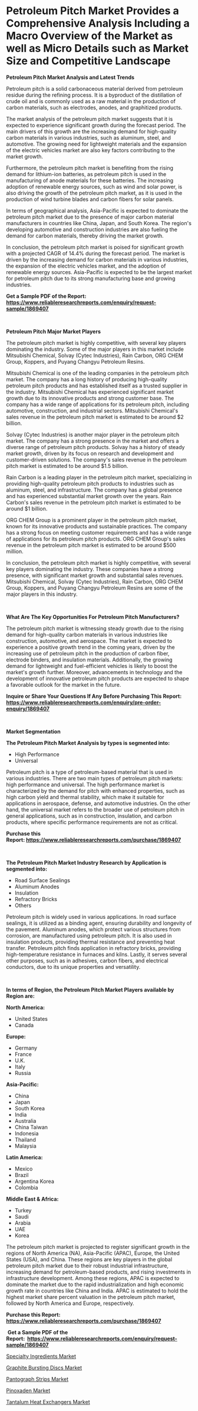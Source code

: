 <p><h1>Petroleum Pitch Market Provides a Comprehensive Analysis Including a Macro Overview of the Market as well as Micro Details such as Market Size and Competitive Landscape</h1></p><p><strong>Petroleum Pitch Market Analysis and Latest Trends</strong></p>
<p><p>Petroleum pitch is a solid carbonaceous material derived from petroleum residue during the refining process. It is a byproduct of the distillation of crude oil and is commonly used as a raw material in the production of carbon materials, such as electrodes, anodes, and graphitized products.</p><p>The market analysis of the petroleum pitch market suggests that it is expected to experience significant growth during the forecast period. The main drivers of this growth are the increasing demand for high-quality carbon materials in various industries, such as aluminum, steel, and automotive. The growing need for lightweight materials and the expansion of the electric vehicles market are also key factors contributing to the market growth.</p><p>Furthermore, the petroleum pitch market is benefiting from the rising demand for lithium-ion batteries, as petroleum pitch is used in the manufacturing of anode materials for these batteries. The increasing adoption of renewable energy sources, such as wind and solar power, is also driving the growth of the petroleum pitch market, as it is used in the production of wind turbine blades and carbon fibers for solar panels.</p><p>In terms of geographical analysis, Asia-Pacific is expected to dominate the petroleum pitch market due to the presence of major carbon material manufacturers in countries like China, Japan, and South Korea. The region's developing automotive and construction industries are also fueling the demand for carbon materials, thereby driving the market growth.</p><p>In conclusion, the petroleum pitch market is poised for significant growth with a projected CAGR of 14.4% during the forecast period. The market is driven by the increasing demand for carbon materials in various industries, the expansion of the electric vehicles market, and the adoption of renewable energy sources. Asia-Pacific is expected to be the largest market for petroleum pitch due to its strong manufacturing base and growing industries.</p></p>
<p><strong>Get a Sample PDF of the Report:&nbsp; <a href="https://www.reliableresearchreports.com/enquiry/request-sample/1869407">https://www.reliableresearchreports.com/enquiry/request-sample/1869407</a></strong></p>
<p>&nbsp;</p>
<p><strong>Petroleum Pitch Major Market Players</strong></p>
<p><p>The petroleum pitch market is highly competitive, with several key players dominating the industry. Some of the major players in this market include Mitsubishi Chemical, Solvay (Cytec Industries), Rain Carbon, ORG CHEM Group, Koppers, and Puyang Changyu Petroleum Resins. </p><p>Mitsubishi Chemical is one of the leading companies in the petroleum pitch market. The company has a long history of producing high-quality petroleum pitch products and has established itself as a trusted supplier in the industry. Mitsubishi Chemical has experienced significant market growth due to its innovative products and strong customer base. The company has a wide range of applications for its petroleum pitch, including automotive, construction, and industrial sectors. Mitsubishi Chemical's sales revenue in the petroleum pitch market is estimated to be around $2 billion.</p><p>Solvay (Cytec Industries) is another major player in the petroleum pitch market. The company has a strong presence in the market and offers a diverse range of petroleum pitch products. Solvay has a history of steady market growth, driven by its focus on research and development and customer-driven solutions. The company's sales revenue in the petroleum pitch market is estimated to be around $1.5 billion.</p><p>Rain Carbon is a leading player in the petroleum pitch market, specializing in providing high-quality petroleum pitch products to industries such as aluminum, steel, and infrastructure. The company has a global presence and has experienced substantial market growth over the years. Rain Carbon's sales revenue in the petroleum pitch market is estimated to be around $1 billion.</p><p>ORG CHEM Group is a prominent player in the petroleum pitch market, known for its innovative products and sustainable practices. The company has a strong focus on meeting customer requirements and has a wide range of applications for its petroleum pitch products. ORG CHEM Group's sales revenue in the petroleum pitch market is estimated to be around $500 million.</p><p>In conclusion, the petroleum pitch market is highly competitive, with several key players dominating the industry. These companies have a strong presence, with significant market growth and substantial sales revenues. Mitsubishi Chemical, Solvay (Cytec Industries), Rain Carbon, ORG CHEM Group, Koppers, and Puyang Changyu Petroleum Resins are some of the major players in this industry.</p></p>
<p>&nbsp;</p>
<p><strong>What Are The Key Opportunities For Petroleum Pitch Manufacturers?</strong></p>
<p><p>The petroleum pitch market is witnessing steady growth due to the rising demand for high-quality carbon materials in various industries like construction, automotive, and aerospace. The market is expected to experience a positive growth trend in the coming years, driven by the increasing use of petroleum pitch in the production of carbon fiber, electrode binders, and insulation materials. Additionally, the growing demand for lightweight and fuel-efficient vehicles is likely to boost the market's growth further. Moreover, advancements in technology and the development of innovative petroleum pitch products are expected to shape a favorable outlook for the market in the future.</p></p>
<p><strong>Inquire or Share Your Questions If Any Before Purchasing This Report: <a href="https://www.reliableresearchreports.com/enquiry/pre-order-enquiry/1869407">https://www.reliableresearchreports.com/enquiry/pre-order-enquiry/1869407</a></strong></p>
<p>&nbsp;</p>
<p><strong>Market Segmentation</strong></p>
<p><strong>The Petroleum Pitch Market Analysis by types is segmented into:</strong></p>
<p><ul><li>High Performance</li><li>Universal</li></ul></p>
<p><p>Petroleum pitch is a type of petroleum-based material that is used in various industries. There are two main types of petroleum pitch markets: high performance and universal. The high performance market is characterized by the demand for pitch with enhanced properties, such as high carbon yield and thermal stability, which make it suitable for applications in aerospace, defense, and automotive industries. On the other hand, the universal market refers to the broader use of petroleum pitch in general applications, such as in construction, insulation, and carbon products, where specific performance requirements are not as critical.</p></p>
<p><strong>Purchase this Report:&nbsp;<a href="https://www.reliableresearchreports.com/purchase/1869407">https://www.reliableresearchreports.com/purchase/1869407</a></strong></p>
<p>&nbsp;</p>
<p><strong>The Petroleum Pitch Market Industry Research by Application is segmented into:</strong></p>
<p><ul><li>Road Surface Sealings</li><li>Aluminum Anodes</li><li>Insulation</li><li>Refractory Bricks</li><li>Others</li></ul></p>
<p><p>Petroleum pitch is widely used in various applications. In road surface sealings, it is utilized as a binding agent, ensuring durability and longevity of the pavement. Aluminum anodes, which protect various structures from corrosion, are manufactured using petroleum pitch. It is also used in insulation products, providing thermal resistance and preventing heat transfer. Petroleum pitch finds application in refractory bricks, providing high-temperature resistance in furnaces and kilns. Lastly, it serves several other purposes, such as in adhesives, carbon fibers, and electrical conductors, due to its unique properties and versatility.</p></p>
<p>&nbsp;</p>
<p><strong>In terms of Region, the Petroleum Pitch Market Players available by Region are:</strong></p>
<p>
    <p> <strong> North America: </strong>
        <ul>
            <li>United States</li>
            <li>Canada</li>
        </ul>
        </p> 
    <p> <strong> Europe: </strong>
        <ul>
            <li>Germany</li>
            <li>France</li>
            <li>U.K.</li>
            <li>Italy</li>
            <li>Russia</li>
        </ul>
        </p> 
    <p> <strong> Asia-Pacific: </strong>
        <ul>
            <li>China</li>
            <li>Japan</li>
            <li>South Korea</li>
            <li>India</li>
            <li>Australia</li>
            <li>China Taiwan</li>
            <li>Indonesia</li>
            <li>Thailand</li>
            <li>Malaysia</li>
        </ul>
        </p> 
    <p> <strong> Latin America: </strong>
        <ul>
            <li>Mexico</li>
            <li>Brazil</li>
            <li>Argentina Korea</li>
            <li>Colombia</li>
        </ul>
        </p> 
    <p> <strong> Middle East & Africa: </strong>
        <ul>
            <li>Turkey</li>
            <li>Saudi</li>
            <li>Arabia</li>
            <li>UAE</li>
            <li>Korea</li>
        </ul>
    </p>
    </p>
<p><p>The petroleum pitch market is projected to register significant growth in the regions of North America (NA), Asia-Pacific (APAC), Europe, the United States (USA), and China. These regions are key players in the global petroleum pitch market due to their robust industrial infrastructure, increasing demand for petroleum-based products, and rising investments in infrastructure development. Among these regions, APAC is expected to dominate the market due to the rapid industrialization and high economic growth rate in countries like China and India. APAC is estimated to hold the highest market share percent valuation in the petroleum pitch market, followed by North America and Europe, respectively.</p></p>
<p><strong>Purchase this Report: <a href="https://www.reliableresearchreports.com/purchase/1869407">https://www.reliableresearchreports.com/purchase/1869407</a></strong></p>
<p>&nbsp;<strong>Get a Sample PDF of the Report:&nbsp;&nbsp;<a href="https://www.reliableresearchreports.com/enquiry/request-sample/1869407">https://www.reliableresearchreports.com/enquiry/request-sample/1869407</a></strong></p>
<p><strong></strong></p>
<p><p><a href="https://github.com/JameTravis/Market-Research-Report-List-2/blob/main/specialty-ingredients-market.md">Specialty Ingredients Market</a></p><p><a href="https://medium.com/@melt.scale.beast/graphite-bursting-discs-market-outlook-industry-overview-and-forecast-2023-to-2030-312468d8e8ab">Graphite Bursting Discs Market</a></p><p><a href="https://medium.com/@sake.use.loan/pantograph-strips-market-report-reveals-the-latest-trends-and-growth-opportunities-of-this-market-f6adb799736e">Pantograph Strips Market</a></p><p><a href="https://github.com/amonskiyk/Market-Research-Report-List-1/blob/main/pinoxaden-market.md">Pinoxaden Market</a></p><p><a href="https://medium.com/@earn.only.flood/tantalum-heat-exchangers-market-insight-market-trends-growth-forecasted-from-2023-to-2030-c88daf699093">Tantalum Heat Exchangers Market</a></p></p>
